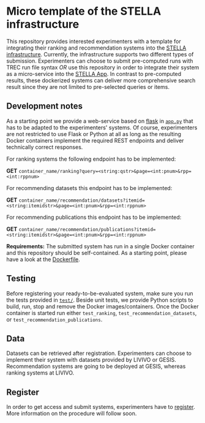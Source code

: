 # Micro template of the STELLA infrastructure

This repository provides interested experimenters with a template for integrating their ranking and recommendation systems into the [STELLA infrastructure](https://stella-project.org/). 
Currently, the infrastructure supports two different types of submission. 
Experimenters can choose to submit pre-computed runs with TREC run file syntax *OR* use this repository in order to integrate their system as a micro-service into the [STELLA App](https://github.com/stella-project/stella-app).
In contrast to pre-computed results, these dockerized systems can deliver more comprehensive search result since they are not limited to pre-selected queries or items.

## Development notes

As a starting point we provide a web-service based on [flask](https://palletsprojects.com/p/flask/) in [`app.py`](./app.py) that has to be adapted to the experimenters' systems.
Of course, experimenters are not restricted to use Flask or Python at all as long as the resulting Docker containers implement the required REST endpoints and deliver technically correct responses.

For ranking systems the following endpoint has to be implemented:

**GET** `container_name/ranking?query=<string:qstr>&page=<int:pnum>&rpp=<int:rppnum>`

For recommending datasets this endpoint has to be implemented:

**GET** `container_name/recommendation/datasets?itemid=<string:itemidstr>&page=<int:pnum>&rpp=<int:rppnum>`  

For recommending publications this endpoint has to be implemented:

**GET** `container_name/recommendation/publications?itemid=<string:itemidstr>&page=<int:pnum>&rpp=<int:rppnum>`

**Requirements:** The submitted system has run in a single Docker container and this repository should be self-contained. As a starting point, please have a look at the [Dockerfile](./Dockerfile). 

## Testing

Before registering your ready-to-be-evaluated system, make sure you run the tests provided in [`test/`](./test).
Beside unit tests, we provide Python scripts to build, run, stop and remove the Docker images/containers.
Once the Docker container is started run either `test_ranking`, `test_recommendation_datasets`, or `test_recommendation_publications`.

## Data

Datasets can be retrieved after registration. Experimenters can choose to implement their system with datasets provided by LIVIVO or GESIS.
Recommendation systems are going to be deployed at GESIS, whereas ranking systems at LIVIVO.

## Register

In order to get access and submit systems, experimenters have to [register](https://stella-project.org/). More information on the procedure will follow soon.